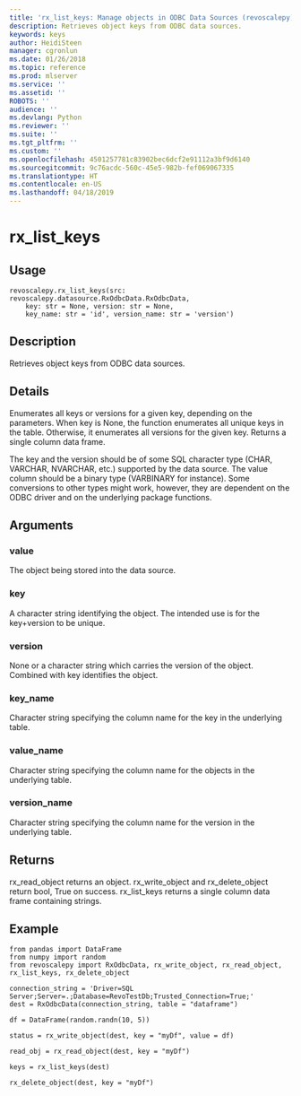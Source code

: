 ```yaml
---
title: 'rx_list_keys: Manage objects in ODBC Data Sources (revoscalepy)'
description: Retrieves object keys from ODBC data sources.
keywords: keys
author: HeidiSteen
manager: cgronlun
ms.date: 01/26/2018
ms.topic: reference
ms.prod: mlserver
ms.service: ''
ms.assetid: ''
ROBOTS: ''
audience: ''
ms.devlang: Python
ms.reviewer: ''
ms.suite: ''
ms.tgt_pltfrm: ''
ms.custom: ''
ms.openlocfilehash: 4501257781c83902bec6dcf2e91112a3bf9d6140
ms.sourcegitcommit: 9c76acdc-560c-45e5-982b-fef069067335
ms.translationtype: HT
ms.contentlocale: en-US
ms.lasthandoff: 04/18/2019
---
```

# <a name="rxlistkeys"></a>rx_list_keys


 


## <a name="usage"></a>Usage



```
revoscalepy.rx_list_keys(src: revoscalepy.datasource.RxOdbcData.RxOdbcData,
    key: str = None, version: str = None,
    key_name: str = 'id', version_name: str = 'version')
```





## <a name="description"></a>Description

Retrieves object keys from ODBC data sources.


## <a name="details"></a>Details

Enumerates all keys or versions for a given key, depending on the parameters. When key is None, the function enumerates all unique keys in the table. Otherwise, it enumerates all versions for the given key. Returns a single column data frame.

The key and the version should be of some SQL character type (CHAR, VARCHAR, NVARCHAR, etc.) supported by the data source. The value column should be a binary type (VARBINARY for instance). Some conversions to other types might work, however, they are dependent on the ODBC driver and on the underlying package functions.


## <a name="arguments"></a>Arguments


### <a name="value"></a>value

The object being stored into the data source.


### <a name="key"></a>key

A character string identifying the object. The intended use is for the key+version to be unique.


### <a name="version"></a>version

None or a character string which carries the version of the object. Combined with key identifies the object.


### <a name="keyname"></a>key_name

Character string specifying the column name for the key in the underlying table.


### <a name="valuename"></a>value_name

Character string specifying the column name for the objects in the underlying table.


### <a name="versionname"></a>version_name

Character string specifying the column name for the version in the underlying table.


## <a name="returns"></a>Returns

rx_read_object returns an object. rx_write_object and rx_delete_object return bool, True on success. rx_list_keys returns a single column data frame containing strings.


## <a name="example"></a>Example



```
from pandas import DataFrame
from numpy import random
from revoscalepy import RxOdbcData, rx_write_object, rx_read_object, rx_list_keys, rx_delete_object

connection_string = 'Driver=SQL Server;Server=.;Database=RevoTestDb;Trusted_Connection=True;'
dest = RxOdbcData(connection_string, table = "dataframe")

df = DataFrame(random.randn(10, 5))

status = rx_write_object(dest, key = "myDf", value = df)

read_obj = rx_read_object(dest, key = "myDf")

keys = rx_list_keys(dest)

rx_delete_object(dest, key = "myDf")
```

